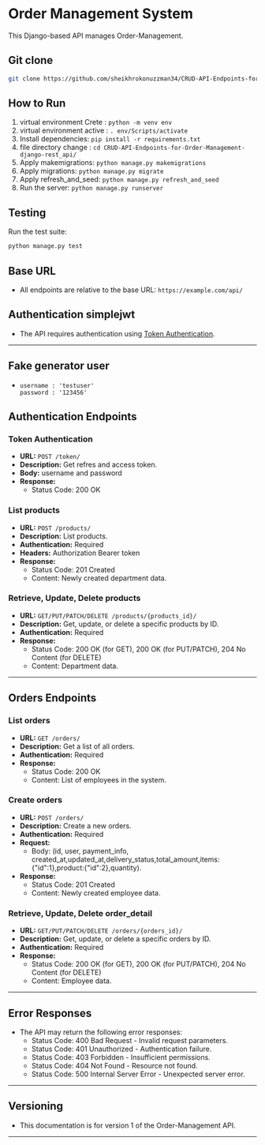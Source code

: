 # Order Management System

This Django-based API manages Order-Management.

## Git clone
   ```bash
   git clone https://github.com/sheikhrokonuzzman34/CRUD-API-Endpoints-for-Order-Management-django-rest_api.git

   ``` 


## How to Run

1. virtual environment Crete : `python -m venv env`
2. virtual environment active : `. env/Scripts/activate`
3. Install dependencies: `pip install -r requirements.txt`
4. file directory change : `cd CRUD-API-Endpoints-for-Order-Management-django-rest_api/`
5. Apply makemigrations: `python manage.py makemigrations`
6. Apply migrations: `python manage.py migrate`
7. Apply refresh_and_seed: `python manage.py refresh_and_seed`
8. Run the server: `python manage.py runserver`

## Testing

Run the test suite:

```bash
python manage.py test
```   


## Base URL
- All endpoints are relative to the base URL: `https://example.com/api/`

## Authentication simplejwt
- The API requires authentication using [Token Authentication](https://django-rest-framework-simplejwt.readthedocs.io/en/latest/getting_started.html).

---

## Fake generator user
-
  ```text
  username : 'testuser'
  password : '123456'
  ```


## Authentication Endpoints

### Token Authentication
- **URL:** `POST /token/`
- **Description:** Get refres and access token.
- **Body:**  username and password
- **Response:**
  - Status Code: 200 OK
  

### List products
- **URL:** `POST /products/`
- **Description:** List products.
- **Authentication:** Required
- **Headers:** Authorization Bearer token
- **Response:**
  - Status Code: 201 Created
  - Content: Newly created department data.

### Retrieve, Update, Delete products
- **URL:** `GET/PUT/PATCH/DELETE /products/{products_id}/`
- **Description:** Get, update, or delete a specific products by ID.
- **Authentication:** Required
- **Response:**
  - Status Code: 200 OK (for GET), 200 OK (for PUT/PATCH), 204 No Content (for DELETE)
  - Content: Department data.

---

## Orders Endpoints

### List orders
- **URL:** `GET /orders/`
- **Description:** Get a list of all orders.
- **Authentication:** Required
- **Response:**
  - Status Code: 200 OK
  - Content: List of employees in the system.

### Create orders
- **URL:** `POST /orders/`
- **Description:** Create a new orders.
- **Authentication:** Required
- **Request:**
  - Body: (id, user, payment_info, created_at,updated_at,delivery_status,total_amount,items:{"id":1},product:{"id":2},quantity).
- **Response:**
  - Status Code: 201 Created
  - Content: Newly created employee data.

### Retrieve, Update, Delete order_detail
- **URL:** `GET/PUT/PATCH/DELETE /orders/{orders_id}/`
- **Description:** Get, update, or delete a specific orders by ID.
- **Authentication:** Required
- **Response:**
  - Status Code: 200 OK (for GET), 200 OK (for PUT/PATCH), 204 No Content (for DELETE)
  - Content: Employee data.

---



## Error Responses
- The API may return the following error responses:
  - Status Code: 400 Bad Request - Invalid request parameters.
  - Status Code: 401 Unauthorized - Authentication failure.
  - Status Code: 403 Forbidden - Insufficient permissions.
  - Status Code: 404 Not Found - Resource not found.
  - Status Code: 500 Internal Server Error - Unexpected server error.

---

## Versioning
- This documentation is for version 1 of the Order-Management API.

---


